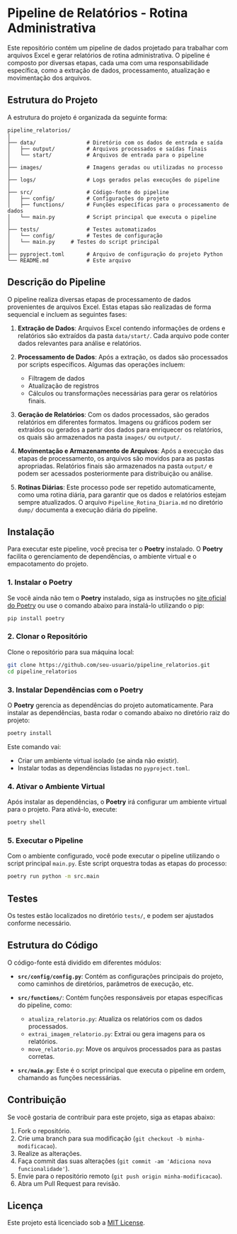 # Pipeline de Relatórios - Rotina Administrativa

Este repositório contém um pipeline de dados projetado para trabalhar com arquivos Excel e gerar relatórios de rotina administrativa. O pipeline é composto por diversas etapas, cada uma com uma responsabilidade específica, como a extração de dados, processamento, atualização e movimentação dos arquivos.

## Estrutura do Projeto

A estrutura do projeto é organizada da seguinte forma:

```
pipeline_relatorios/
│
├── data/                # Diretório com os dados de entrada e saída
│   ├── output/          # Arquivos processados e saídas finais
│   └── start/           # Arquivos de entrada para o pipeline
│
├── images/              # Imagens geradas ou utilizadas no processo
│
├── logs/                # Logs gerados pelas execuções do pipeline
│
├── src/                 # Código-fonte do pipeline
│   ├── config/          # Configurações do projeto
│   ├── functions/       # Funções específicas para o processamento de dados
│   └── main.py          # Script principal que executa o pipeline
│
├── tests/               # Testes automatizados
│   └── config/          # Testes de configuração
│   └── main.py     # Testes do script principal
│
├── pyproject.toml       # Arquivo de configuração do projeto Python
└── README.md            # Este arquivo
```

## Descrição do Pipeline

O pipeline realiza diversas etapas de processamento de dados provenientes de arquivos Excel. Estas etapas são realizadas de forma sequencial e incluem as seguintes fases:

1. **Extração de Dados**: Arquivos Excel contendo informações de ordens e relatórios são extraídos da pasta `data/start/`. Cada arquivo pode conter dados relevantes para análise e relatórios.

2. **Processamento de Dados**: Após a extração, os dados são processados por scripts específicos. Algumas das operações incluem:
    - Filtragem de dados
    - Atualização de registros
    - Cálculos ou transformações necessárias para gerar os relatórios finais.

3. **Geração de Relatórios**: Com os dados processados, são gerados relatórios em diferentes formatos. Imagens ou gráficos podem ser extraídos ou gerados a partir dos dados para enriquecer os relatórios, os quais são armazenados na pasta `images/` ou `output/`.

4. **Movimentação e Armazenamento de Arquivos**: Após a execução das etapas de processamento, os arquivos são movidos para as pastas apropriadas. Relatórios finais são armazenados na pasta `output/` e podem ser acessados posteriormente para distribuição ou análise.

5. **Rotinas Diárias**: Este processo pode ser repetido automaticamente, como uma rotina diária, para garantir que os dados e relatórios estejam sempre atualizados. O arquivo `Pipeline_Rotina_Diaria.md` no diretório `dump/` documenta a execução diária do pipeline.

## Instalação

Para executar este pipeline, você precisa ter o **Poetry** instalado. O **Poetry** facilita o gerenciamento de dependências, o ambiente virtual e o empacotamento do projeto.

### 1. Instalar o Poetry

Se você ainda não tem o **Poetry** instalado, siga as instruções no [site oficial do Poetry](https://python-poetry.org/docs/#installation) ou use o comando abaixo para instalá-lo utilizando o pip:

```bash
pip install poetry
```

### 2. Clonar o Repositório

Clone o repositório para sua máquina local:

```bash
git clone https://github.com/seu-usuario/pipeline_relatorios.git
cd pipeline_relatorios
```

### 3. Instalar Dependências com o Poetry

O **Poetry** gerencia as dependências do projeto automaticamente. Para instalar as dependências, basta rodar o comando abaixo no diretório raiz do projeto:

```bash
poetry install
```

Este comando vai:
- Criar um ambiente virtual isolado (se ainda não existir).
- Instalar todas as dependências listadas no `pyproject.toml`.

### 4. Ativar o Ambiente Virtual

Após instalar as dependências, o **Poetry** irá configurar um ambiente virtual para o projeto. Para ativá-lo, execute:

```bash
poetry shell
```

### 5. Executar o Pipeline

Com o ambiente configurado, você pode executar o pipeline utilizando o script principal `main.py`. Este script orquestra todas as etapas do processo:

```bash
poetry run python -m src.main
```

## Testes

Os testes estão localizados no diretório `tests/`, e podem ser ajustados conforme necessário.

## Estrutura do Código

O código-fonte está dividido em diferentes módulos:

- **`src/config/config.py`**: Contém as configurações principais do projeto, como caminhos de diretórios, parâmetros de execução, etc.
  
- **`src/functions/`**: Contém funções responsáveis por etapas específicas do pipeline, como:
  - `atualiza_relatorio.py`: Atualiza os relatórios com os dados processados.
  - `extrai_imagem_relatorio.py`: Extrai ou gera imagens para os relatórios.
  - `move_relatorio.py`: Move os arquivos processados para as pastas corretas.

- **`src/main.py`**: Este é o script principal que executa o pipeline em ordem, chamando as funções necessárias.

## Contribuição

Se você gostaria de contribuir para este projeto, siga as etapas abaixo:

1. Fork o repositório.
2. Crie uma branch para sua modificação (`git checkout -b minha-modificacao`).
3. Realize as alterações.
4. Faça commit das suas alterações (`git commit -am 'Adiciona nova funcionalidade'`).
5. Envie para o repositório remoto (`git push origin minha-modificacao`).
6. Abra um Pull Request para revisão.

## Licença

Este projeto está licenciado sob a [MIT License](LICENSE).
